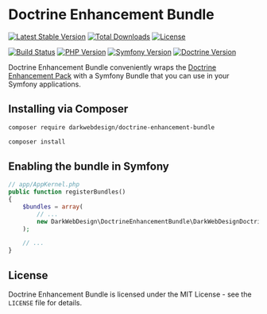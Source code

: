 # Doctrine Enhancement Bundle

[![Latest Stable Version](https://poser.pugx.org/darkwebdesign/doctrine-enhancement-bundle/v/stable?format=flat)](https://packagist.org/packages/darkwebdesign/doctrine-enhancement-bundle)
[![Total Downloads](https://poser.pugx.org/darkwebdesign/doctrine-enhancement-bundle/downloads?format=flat)](https://packagist.org/packages/darkwebdesign/doctrine-enhancement-bundle)
[![License](https://poser.pugx.org/darkwebdesign/doctrine-enhancement-bundle/license?format=flat)](https://packagist.org/packages/darkwebdesign/doctrine-enhancement-bundle)

[![Build Status](https://travis-ci.org/darkwebdesign/doctrine-enhancement-bundle.svg?branch=2.4)](https://travis-ci.org/darkwebdesign/doctrine-enhancement-bundle?branch=2.4)
[![PHP Version](https://img.shields.io/badge/php-5.3%2B-777BB3.svg)](https://php.net/)
[![Symfony Version](https://img.shields.io/badge/symfony-2.8%2B-93C74B.svg)](https://symfony.com/)
[![Doctrine Version](https://img.shields.io/badge/doctrine-2.4-2E6BC8.svg)](http://www.doctrine-project.org/)

Doctrine Enhancement Bundle conveniently wraps the [Doctrine Enhancement Pack](https://github.com/darkwebdesign/doctrine-enhancement-pack) with a Symfony Bundle that you can use
in your Symfony applications.

## Installing via Composer

```bash
composer require darkwebdesign/doctrine-enhancement-bundle
```

```bash
composer install
```

## Enabling the bundle in Symfony

```php
// app/AppKernel.php
public function registerBundles()
{
    $bundles = array(
        // ...
        new DarkWebDesign\DoctrineEnhancementBundle\DarkWebDesignDoctrineEnhancementBundle(),
    );

    // ...
}
```


## License

Doctrine Enhancement Bundle is licensed under the MIT License - see the `LICENSE` file for details.
